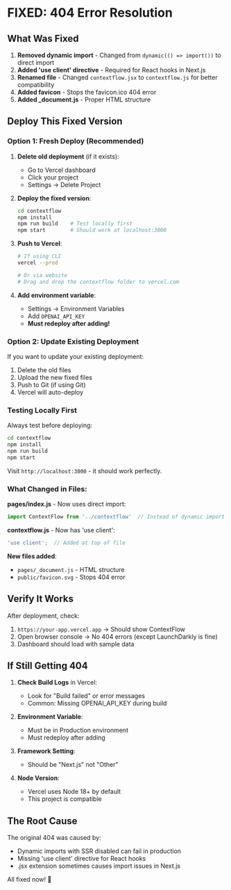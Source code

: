 # FIXED: 404 Error Resolution

## What Was Fixed

1. **Removed dynamic import** - Changed from `dynamic(() => import())` to direct import
2. **Added 'use client' directive** - Required for React hooks in Next.js
3. **Renamed file** - Changed `contextflow.jsx` to `contextflow.js` for better compatibility
4. **Added favicon** - Stops the favicon.ico 404 error
5. **Added _document.js** - Proper HTML structure

## Deploy This Fixed Version

### Option 1: Fresh Deploy (Recommended)

1. **Delete old deployment** (if it exists):
   - Go to Vercel dashboard
   - Click your project
   - Settings → Delete Project

2. **Deploy the fixed version**:
   ```bash
   cd contextflow
   npm install
   npm run build    # Test locally first
   npm start        # Should work at localhost:3000
   ```

3. **Push to Vercel**:
   ```bash
   # If using CLI
   vercel --prod
   
   # Or via website
   # Drag and drop the contextflow folder to vercel.com
   ```

4. **Add environment variable**:
   - Settings → Environment Variables
   - Add `OPENAI_API_KEY`
   - **Must redeploy after adding!**

### Option 2: Update Existing Deployment

If you want to update your existing deployment:

1. Delete the old files
2. Upload the new fixed files
3. Push to Git (if using Git)
4. Vercel will auto-deploy

### Testing Locally First

Always test before deploying:

```bash
cd contextflow
npm install
npm run build
npm start
```

Visit `http://localhost:3000` - it should work perfectly.

### What Changed in Files:

**pages/index.js** - Now uses direct import:
```javascript
import ContextFlow from '../contextflow'  // Instead of dynamic import
```

**contextflow.js** - Now has 'use client':
```javascript
'use client';  // Added at top of file
```

**New files added**:
- `pages/_document.js` - HTML structure
- `public/favicon.svg` - Stops 404 error

## Verify It Works

After deployment, check:
1. `https://your-app.vercel.app` → Should show ContextFlow
2. Open browser console → No 404 errors (except LaunchDarkly is fine)
3. Dashboard should load with sample data

## If Still Getting 404

1. **Check Build Logs** in Vercel:
   - Look for "Build failed" or error messages
   - Common: Missing OPENAI_API_KEY during build

2. **Environment Variable**:
   - Must be in Production environment
   - Must redeploy after adding

3. **Framework Setting**:
   - Should be "Next.js" not "Other"

4. **Node Version**:
   - Vercel uses Node 18+ by default
   - This project is compatible

## The Root Cause

The original 404 was caused by:
- Dynamic imports with SSR disabled can fail in production
- Missing 'use client' directive for React hooks
- .jsx extension sometimes causes import issues in Next.js

All fixed now! 🚀
